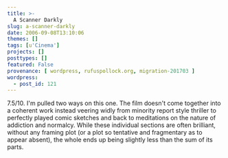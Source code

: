 ```yaml
---
title: >-
  A Scanner Darkly
slug: a-scanner-darkly
date: 2006-09-08T13:10:06
themes: []
tags: [u'Cinema']
projects: []
posttypes: []
featured: False
provenance: [ wordpress, rufuspollock.org, migration-201703 ]
wordpress:
  - post_id: 121
---
```


7.5/10. I'm pulled two ways on this one. The film doesn't come together into a coherent work instead veering widly from minority report style thriller to perfectly played comic sketches and back to meditations on the nature of addiction and normalcy. While these individual sections are often brilliant, without any framing plot (or a plot so tentative and fragmentary as to appear absent), the whole ends up being slightly less than the sum of its parts.

